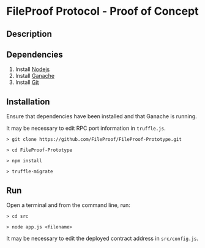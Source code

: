 # FileProof Protocol - Proof of Concept

## Description

## Dependencies
1. Install [Nodejs](https://nodejs.org/en/)
2. Install [Ganache](https://truffleframework.com/ganache)
3. Install [Git](https://git-scm.com/downloads)

## Installation
Ensure that dependencies have been installed and that Ganache is running.

It may be necessary to edit RPC port information in `truffle.js`.
```
> git clone https://github.com/FileProof/FileProof-Prototype.git

> cd FileProof-Prototype

> npm install

> truffle-migrate
```

## Run
Open a terminal and from the command line, run:
```
> cd src

> node app.js <filename>
``` 

It may be necessary to edit the deployed contract address in `src/config.js`.
